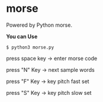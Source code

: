 # morse
Powered by Python morse. 

**You can Use** 

```$ python3 morse.py```  

press space key -> enter morse code 

press "N" Key   -> next sample words 

press "F" Key   -> key pitch fast set 

press "S" Key   -> key pitch slow set 
